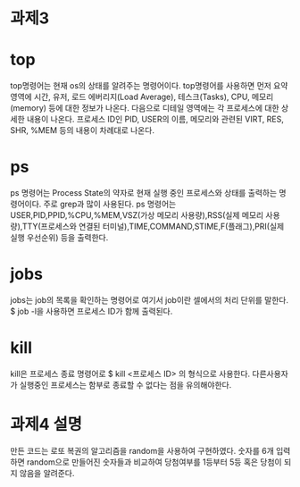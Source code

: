 # 과제3

# top
top명령어는 현재 os의 상태를 알려주는 명령어이다.
top명령어를 사용하면 먼저 요약영역에 시간, 유저, 로드 에버리지(Load Average), 테스크(Tasks), CPU, 메모리(memory) 등에 대한 정보가 나온다.
다음으로 디테일 영역에는 각 프로세스에 대한 상세한 내용이 나온다. 프로세스 ID인 PID, USER의 이름, 메모리와 관련된 VIRT, RES, SHR, %MEM 등의 내용이 차례대로 나온다.
# ps
ps 명령어는 Process State의 약자로 현재 실행 중인 프로세스와 상태를 출력하는 명령어이다. 주로 grep과 많이 사용된다.
ps 명령어는 USER,PID,PPID,%CPU,%MEM,VSZ(가상 메모리 사용량),RSS(실제 메모리 사용량),TTY(프로세스와 연결된 터미널),TIME,COMMAND,STIME,F(플래그),PRI(실제 실행 우선순위) 등을 출력한다.
# jobs
jobs는 job의 목록을 확인하는 명령어로 여기서 job이란 셀에서의 처리 단위를 말한다. $ job -l을 사용하면 프로세스 ID가 함께 출력된다.
# kill
kill은 프로세스 종료 명령어로  $ kill <프로세스 ID> 의 형식으로 사용한다. 다른사용자가 실행중인 프로세스는 함부로 종료할 수 없다는 점을 유의해야한다.

# 과제4 설명
만든 코드는 로또 복권의 알고리즘을 random을 사용하여 구현하였다. 숫자를 6개 입력하면 random으로 만들어진 숫자들과 비교하여 당첨여부를 1등부터 5등 혹은 당첨이 되지 않음을 알려준다.
